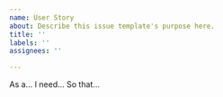 ```yaml
---
name: User Story
about: Describe this issue template's purpose here.
title: ''
labels: ''
assignees: ''

---
```


As a... I need... So that...
